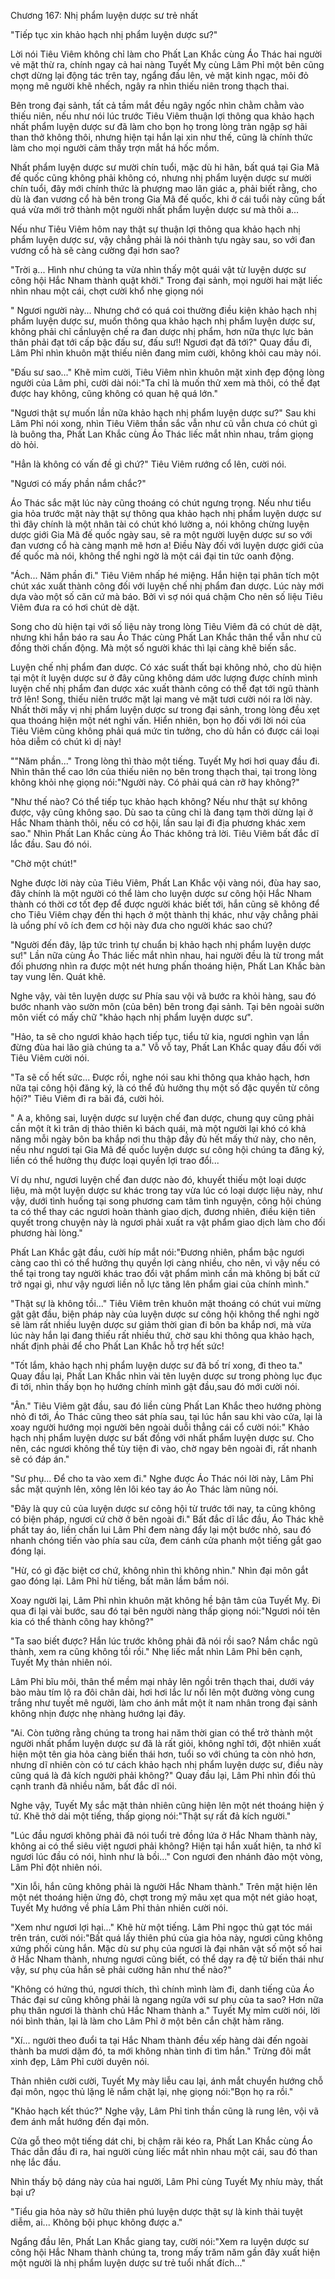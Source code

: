 




Chương 167: Nhị phẩm luyện dược sư trẻ nhất


"Tiếp tục xin khảo hạch nhị phẩm luyện dược sư?"

Lời nói Tiêu Viêm không chỉ làm cho Phất Lan Khắc cùng Áo Thác hai người vẻ mặt thừ ra, chính ngay cả hai nàng Tuyết Mỵ cùng Lâm Phỉ một bên cũng chợt dừng lại động tác trên tay, ngẩng đầu lên, vẻ mặt kinh ngạc, môi đỏ mọng mê người khẽ nhếch, ngây ra nhìn thiếu niên trong thạch thai.

Bên trong đại sảnh, tất cả tầm mắt đều ngây ngốc nhìn chằm chằm vào thiếu niên, nếu như nói lúc trước Tiêu Viêm thuận lợi thông qua khảo hạch nhất phẩm luyện dược sư đã làm cho bọn họ trong lòng tràn ngập sợ hãi than thở không thôi, nhưng hiện tại hắn lại xin như thế, cũng là chính thức làm cho mọi người cảm thấy trợn mắt há hốc mồm.

Nhất phẩm luyện dược sư mười chín tuổi, mặc dù hi hãn, bất quá tại Gia Mã đế quốc cũng không phải không có, nhưng nhị phẩm luyện dược sư mười chín tuổi, đây mới chính thức là phượng mao lân giác a, phải biết rằng, cho dù là đan vương cổ hà bên trong Gia Mã đế quốc, khi ở cái tuổi này cũng bất quá vừa mới trở thành một người nhất phẩm luyện dược sư mà thôi a...

Nếu như Tiêu Viêm hôm nay thật sự thuận lợi thông qua khảo hạch nhị phẩm luyện dược sư, vậy chẳng phải là nói thành tựu ngày sau, so với đan vương cổ hà sẽ càng cường đại hơn sao?

"Trời ạ... Hình như chúng ta vừa nhìn thấy một quái vật từ luyện dược sư công hội Hắc Nham thành quật khởi." Trong đại sảnh, mọi người hai mặt liếc nhìn nhau một cái, chợt cười khổ nhẹ giọng nói

" Ngươi người này... Nhưng chớ có quá coi thường điều kiện khảo hạch nhị phẩm luyện dược sư, muốn thông qua khảo hạch nhị phẩm luyện dược sư, không phải chỉ cầnluyện chế ra đan dược nhị phẩm, hơn nữa thực lực bản thân phải đạt tới cấp bậc đấu sư, đấu sư!! Ngươi đạt đã tới?" Quay đầu đi, Lâm Phỉ nhìn khuôn mặt thiếu niên đang mỉm cười, không khỏi cau mày nói.

"Đấu sư sao..." Khẽ mỉm cười, Tiêu Viêm nhìn khuôn mặt xinh đẹp động lòng người của Lâm phỉ, cười dài nói:"Ta chỉ là muốn thử xem mà thôi, có thể đạt được hay không, cũng không có quan hệ quá lớn."

"Ngươi thật sự muốn lần nữa khảo hạch nhị phẩm luyện dược sư?" Sau khi Lâm Phỉ nói xong, nhìn Tiêu Viêm thần sắc vẫn như cũ vẫn chưa có chút gì là buông tha, Phất Lan Khắc cùng Áo Thác liếc mắt nhìn nhau, trầm giọng dò hỏi.

"Hẳn là không có vấn đề gì chứ?" Tiêu Viêm rướng cổ lên, cười nói.

"Ngươi có mấy phần nắm chắc?"

Áo Thác sắc mặt lúc này cũng thoáng có chút ngưng trọng. Nếu như tiểu gia hỏa trước mặt này thật sự thông qua khảo hạch nhị phẩm luyện dược sư thì đây chính là một nhân tài có chút khó lường a, nói không chừng luyện dược giới Gia Mã đế quốc ngày sau, sẽ ra một người luyện dược sư so với đan vương cổ hà càng mạnh mẽ hơn a! Điều Này đối với luyện dược giới của đế quốc mà nói, không thể nghi ngờ là một cái đại tin tức oanh động.

"Ách... Năm phần đi." Tiêu Viêm nhấp hé miệng. Hắn hiện tại phân tích một chút xác xuất thành công đối với luyện chế nhị phẩm đan dược. Lúc này mới dựa vào một số căn cứ mà báo. Bởi vì sợ nói quá chậm Cho nên số liệu Tiêu Viêm đưa ra có hơi chút dè dặt.

Song cho dù hiện tại với số liệu này trong lòng Tiêu Viêm đã có chút dè dặt, nhưng khi hắn báo ra sau Áo Thác cùng Phất Lan Khắc thân thể vẫn như cũ đồng thời chấn động. Mà một số người khác thì lại càng khẽ biến sắc.

Luyện chế nhị phẩm đan dược. Có xác suất thất bại không nhỏ, cho dù hiện tại một ít luyện dược sư ở đây cũng không dám ước lượng được chính mình luyện chế nhị phẩm đan dược xác xuất thành công có thể đạt tới ngũ thành trở lên! Song, thiếu niên trước mặt lại mang vẻ mặt tươi cười nói ra lời này. Nhất thời mấy vị nhị phẩm luyện dược sư trong đại sảnh, trong lòng đều xẹt qua thoáng hiện một nét nghi vấn. Hiển nhiên, bọn họ đối với lời nói của Tiêu Viêm cũng không phải quá mức tin tưởng, cho dù hắn có được cái loại hỏa diễm có chút kì dị này!

""Năm phần..." Trong lòng thì thào một tiếng. Tuyết Mỵ hơi hơi quay đầu đi. Nhìn thân thể cao lớn của thiếu niên nọ bên trong thạch thai, tại trong lòng không khỏi nhẹ giọng nói:"Người này. Có phải quá càn rỡ hay không?"

"Như thế nào? Có thể tiếp tục khảo hạch không? Nếu như thật sự không được, vậy cũng không sao. Dù sao ta cũng chỉ là đang tạm thời dừng lại ở Hắc Nham thành thôi, nếu có cơ hội, lần sau lại đi địa phương khác xem sao." Nhìn Phất Lan Khắc cùng Áo Thác không trả lời. Tiêu Viêm bất đắc dĩ lắc đầu. Sau đó nói.

"Chờ một chút!"

Nghe được lời này của Tiêu Viêm, Phất Lan Khắc vội vàng nói, đùa hay sao, đây chính là một người có thể làm cho luyện dược sư công hội Hắc Nham thành có thời cơ tốt đẹp để được người khác biết tới, hắn cũng sẽ không để cho Tiêu Viêm chạy đến thi hạch ở một thành thị khác, như vậy chẳng phải là uổng phí vô ích đem cơ hội này đưa cho người khác sao chứ?

"Người đến đây, lập tức trình tự chuẩn bị khảo hạch nhị phẩm luyện dược sư!" Lần nữa cùng Áo Thác liếc mắt nhìn nhau, hai người đều là từ trong mắt đối phương nhìn ra được một nét hưng phấn thoáng hiện, Phất Lan Khắc bàn tay vung lên. Quát khẽ.

Nghe vậy, vài tên luyện dược sư Phía sau vội vã bước ra khỏi hàng, sau đó bước nhanh vào sườn môn (của bên) bên trong đại sảnh. Tại bên ngoài sườn môn viết có mấy chữ "khảo hạch nhị phẩm luyện dược sư".

"Hảo, ta sẽ cho ngươi khảo hạch tiếp tục, tiểu tử kia, ngươi nghìn vạn lần đừng đùa hai lão già chúng ta a." Vỗ vỗ tay, Phất Lan Khắc quay đầu đối với Tiêu Viêm cười nói.

"Ta sẽ cố hết sức... Được rồi, nghe nói sau khi thông qua khảo hạch, hơn nữa tại công hội đăng ký, là có thể đủ hưởng thụ một số đặc quyền từ công hội?" Tiêu Viêm đi ra bãi đá, cười hỏi.

" A a, không sai, luyện dược sư luyện chế đan dược, chung quy cũng phải cần một ít kì trân dị thảo thiên kì bách quái, mà một người lại khó có khả năng mỗi ngày bôn ba khắp nơi thu thập đầy đủ hết mấy thứ này, cho nên, nếu như ngươi tại Gia Mã đế quốc luyện dược sư công hội chúng ta đăng ký, liền có thể hưởng thụ được loại quyền lợi trao đổi...

Ví dụ như, ngươi luyện chế đan dược nào đó, khuyết thiếu một loại dược liệu, mà một luyện dược sư khác trong tay vừa lúc có loại dược liệu này, như vậy, dưới tình huống tại song phương cam tâm tình nguyện, công hội chúng ta có thể thay các ngươi hoàn thành giao dịch, đương nhiên, điều kiện tiên quyết trong chuyện này là ngươi phải xuất ra vật phẩm giao dịch làm cho đối phương hài lòng."

Phất Lan Khắc gật đầu, cười híp mắt nói:"Đương nhiên, phẩm bậc ngươi càng cao thì có thể hưởng thụ quyền lợi càng nhiều, cho nên, vì vậy nếu có thể tại trong tay người khác trao đổi vật phẩm mình cần mà không bị bất cứ trở ngại gì, như vậy ngươi liền nỗ lực tăng lên phẩm giai của chính mình."

"Thật sự là không tồi..." Tiêu Viêm trên khuôn mặt thoáng có chút vui mừng gật gật đầu, biện pháp này của luyện dược sư công hội không thể nghi ngờ sẽ làm rất nhiều luyện dược sư giảm thời gian đi bôn ba khắp nơi, mà vừa lúc này hắn lại đang thiếu rất nhiều thứ, chờ sau khi thông qua khảo hạch, nhất định phải để cho Phất Lan Khắc hỗ trợ hết sức!

"Tốt lắm, khảo hạch nhị phẩm luyện dược sư đã bố trí xong, đi theo ta." Quay đầu lại, Phất Lan Khắc nhìn vài tên luyện dược sư trong phòng lục đục đi tới, nhìn thấy bọn họ hướng chính mình gật đầu,sau đó mới cười nói.

"Ân." Tiêu Viêm gật đầu, sau đó liền cùng Phất Lan Khắc theo hướng phòng nhỏ đi tới, Áo Thác cũng theo sát phía sau, tại lúc hắn sau khi vào cửa, lại là xoay người hướng mọi người bên ngoài duỗi thẳng cái cổ cười nói:" Khảo hạch nhị phẩm luyện dược sư bất đồng với nhất phẩm luyện dược sư. Cho nên, các ngươi không thể tùy tiện đi vào, chờ ngay bên ngoài đi, rất nhanh sẽ có đáp án."

"Sư phụ... Để cho ta vào xem đi." Nghe được Áo Thác nói lời này, Lâm Phỉ sắc mặt quýnh lên, xông lên lôi kéo tay áo Áo Thác làm nũng nói.

"Đây là quy củ của luyện dược sư công hội từ trước tới nay, ta cũng không có biện pháp, ngươi cứ chờ ở bên ngoài đi." Bất đắc dĩ lắc đầu, Áo Thác khẽ phất tay áo, liền chấn lui Lâm Phỉ đem nàng đẩy lại một bước nhỏ, sau đó nhanh chóng tiến vào phía sau cửa, đem cánh cửa phanh một tiếng gắt gao đóng lại.

"Hừ, có gì đặc biệt cơ chứ, không nhìn thì không nhìn." Nhìn đại môn gắt gao đóng lại. Lâm Phỉ hừ tiếng, bất mãn lầm bầm nói.

Xoay người lại, Lâm Phỉ nhìn khuôn mặt không hề bận tâm của Tuyết Mỵ. Đi qua đi lại vài bước, sau đó tại bên người nàng thấp giọng nói:"Ngươi nói tên kia có thể thành công hay không?"

"Ta sao biết được? Hắn lúc trước không phải đã nói rồi sao? Nắm chắc ngũ thành, xem ra cũng không tồi rồi." Nhẹ liếc mắt nhìn Lâm Phỉ bên cạnh, Tuyết Mỵ thản nhiên nói.

Lâm Phỉ bĩu môi, thân thể mềm mại nhảy lên ngồi trên thạch thai, dưới váy bào màu tím lộ ra đôi chân dài, hơi hơi lắc lư nổi lên một đường vòng cung trắng như tuyết mê người, làm cho ánh mắt một ít nam nhân trong đại sảnh không nhịn được nhẹ nhàng hướng lại đây.

"Ai. Còn tưởng rằng chúng ta trong hai năm thời gian có thể trở thành một người nhất phẩm luyện dược sư đã là rất giỏi, không nghĩ tới, đột nhiên xuất hiện một tên gia hỏa càng biến thái hơn, tuổi so với chúng ta còn nhỏ hơn, nhưng dĩ nhiên còn có tư cách khảo hạch nhị phẩm luyện dược sư, điều này cũng quá là đả kích người phải không?" Quay đầu lại, Lâm Phỉ nhìn đối thủ cạnh tranh đã nhiều năm, bất đắc dĩ nói.

Nghe vậy, Tuyết Mỵ sắc mặt thản nhiên cũng hiện lên một nét thoáng hiện ý tứ. Khẽ thở dài một tiếng, thấp giọng nói:"Thật sự rất đả kích người."

"Lúc đầu ngươi không phải đã nói tuổi trẻ đồng lứa ở Hắc Nham thành này, không ai có thể siêu việt ngươi phải không? Hiện tại hắn xuất hiện, ta nhớ kĩ ngươi lúc đầu có nói, hình như là bồi..." Con ngươi đen nhánh đảo một vòng, Lâm Phỉ đột nhiên nói.

"Xin lỗi, hắn cũng không phải là người Hắc Nham thành." Trên mặt hiện lên một nét thoáng hiện ửng đỏ, chợt trong mỹ mâu xẹt qua một nét giảo hoạt, Tuyết Mỵ hướng về phía Lâm Phỉ thản nhiên cười nói.

"Xem như ngươi lợi hại..." Khẽ hừ một tiếng. Lâm Phỉ ngọc thủ gạt tóc mái trên trán, cười nói:"Bất quá lấy thiên phú của gia hỏa này, ngươi cũng không xứng phối cùng hắn. Mặc dù sư phụ của ngươi là đại nhân vật số một số hai ở Hắc Nham thành, nhưng ngươi cũng biết, có thể dạy ra đệ tử biến thái như vậy, sư phụ của hắn sẽ phải cường hãn như thế nào?"

"Không có hứng thú, ngươi thích, thì chính mình làm đi, danh tiếng của Áo Thác đại sư cũng không phải là ngang ngửa với sư phụ của ta sao? Hơn nữa phụ thân ngươi là thành chủ Hắc Nham thành a." Tuyết Mỵ mỉm cười nói, lời nói bình thản, lại là làm cho Lâm Phỉ ở một bên cắn chặt hàm răng.

"Xí... người theo đuổi ta tại Hắc Nham thành đều xếp hàng dài đến ngoài thành ba mươi dặm đó, ta mới không nhàn tình đi tìm hắn." Trừng đôi mắt xinh đẹp, Lâm Phỉ cười duyên nói.

Thản nhiên cười cười, Tuyết Mỵ mày liễu cau lại, ánh mắt chuyển hướng chỗ đại môn, ngọc thủ lặng lẽ nắm chặt lại, nhẹ giọng nói:"Bọn họ ra rồi."

"Khảo hạch kết thúc?" Nghe vậy, Lâm Phỉ tinh thần cũng là rung lên, vội vã đem ánh mắt hướng đến đại môn.

Cửa gỗ theo một tiếng dát chi, bị chậm rãi kéo ra, Phất Lan Khắc cùng Áo Thác dẫn đầu đi ra, hai người cùng liếc mắt nhìn nhau một cái, sau đó than nhẹ lắc đầu.

Nhìn thấy bộ dáng này của hai người, Lâm Phỉ cùng Tuyết Mỵ nhíu mày, thất bại ư?

"Tiểu gia hỏa này sở hữu thiên phú luyện dược thật sự là kinh thải tuyệt diễm, ai... Không bội phục không được a."

Ngẩng đầu lên, Phất Lan Khắc giang tay, cười nói:"Xem ra luyện dược sư công hội Hắc Nham thành chúng ta, trong mấy trăm năm gần đây xuất hiện một người là nhị phẩm luyện dược sư trẻ tuổi nhất đích..."




